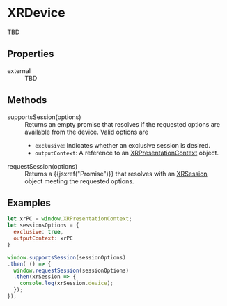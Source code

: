 # XRDevice

TBD

## Properties

<dl>
  <dt>external</dt>
  <dd>TBD</dd>
</dl>

## Methods

<dl>
  <dt>supportsSession(options)</dt>
  <dd>Returns an empty promise that resolves if the requested options are available from the device. Valid options are
  <ul>
    <li><code>exclusive</code>: Indicates whether an exclusive session is desired.</li>
    <li><code>outputContext</code>: A reference to an <a href="xrpresentationcontest.md">XRPresentationContext</a> object.</li>
  </ul>
  </dd>
  <dt>requestSession(options)</dt>
  <dd>Returns a {{jsxref("Promise")}} that resolves with an <a href="xrsession.md">XRSession</a> object meeting the requested options.</dd>
</dl>

## Examples

```javascript
let xrPC = window.XRPresentationContext;
let sessionsOptions = {
  exclusive: true,
  outputContext: xrPC
}

window.supportsSession(sessionOptions)
.then( () => {
  window.requestSession(sessionOptions)
  .then(xrSession => {
    console.log(xrSession.device);
  });
});
```
